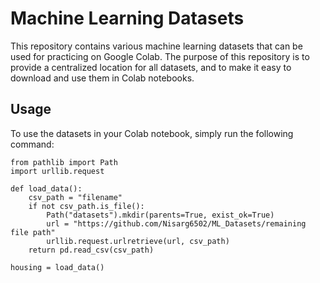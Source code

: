 # Machine Learning Datasets

This repository contains various machine learning datasets that can be used for practicing on Google Colab. The purpose of this repository is to provide a centralized location for all datasets, and to make it easy to download and use them in Colab notebooks.

## Usage

To use the datasets in your Colab notebook, simply run the following command:

```
from pathlib import Path
import urllib.request

def load_data():
    csv_path = "filename"
    if not csv_path.is_file():
        Path("datasets").mkdir(parents=True, exist_ok=True)
        url = "https://github.com/Nisarg6502/ML_Datasets/remaining file path"
        urllib.request.urlretrieve(url, csv_path)
    return pd.read_csv(csv_path)

housing = load_data()
```
